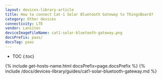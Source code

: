 ```yaml
---
layout: devices-library-article
title: How to connect Cat-1 Solar Bluetooth Gateway to ThingsBoard?
category: Other devices
connectivity: LTE
vendor: Lansitec
deviceImageFileName: cat1-solar-bluetooth-gateway.png
docsPrefix: paas/
docsTag: paas
---
```


* TOC
{:toc}

{% include get-hosts-name.html docsPrefix=page.docsPrefix %}
{% include /docs/devices-library/guides/cat1-solar-bluetooth-gateway.md %}
